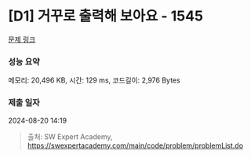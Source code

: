 # [D1] 거꾸로 출력해 보아요 - 1545 

[문제 링크](https://swexpertacademy.com/main/code/problem/problemDetail.do?contestProbId=AV2gbY0qAAQBBAS0) 

### 성능 요약

메모리: 20,496 KB, 시간: 129 ms, 코드길이: 2,976 Bytes

### 제출 일자

2024-08-20 14:19



> 출처: SW Expert Academy, https://swexpertacademy.com/main/code/problem/problemList.do